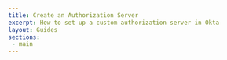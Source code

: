 ```yaml
---
title: Create an Authorization Server
excerpt: How to set up a custom authorization server in Okta
layout: Guides
sections:
 - main
---
```

